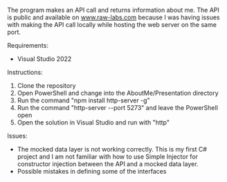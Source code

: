 The program makes an API call and returns information about me. The API is public and available on www.raw-labs.com because I was having
issues with making the API call locally while hosting the web server on the same port.

Requirements:
* Visual Studio 2022

Instructions:

1. Clone the repository
2. Open PowerShell and change into the AboutMe/Presentation directory
3. Run the command "npm install http-server -g"
4. Run the command "http-server --port 5273" and leave the PowerShell open
5. Open the solution in Visual Studio and run with "http"

Issues:
* The mocked data layer is not working correctly. This is my first C# project and I am not familiar with how to use Simple Injector for constructor injection between the API and a mocked data layer.
* Possible mistakes in defining some of the interfaces
